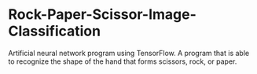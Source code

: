 # Rock-Paper-Scissor-Image-Classification
Artificial neural network program using TensorFlow. A program that is able to recognize the shape of the hand that forms scissors, rock, or paper.
